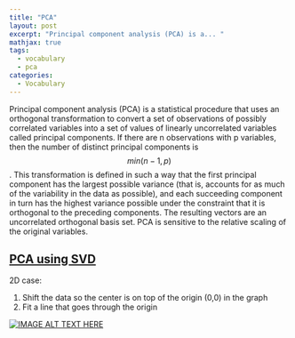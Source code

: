 ```yaml
---
title: "PCA"
layout: post
excerpt: "Principal component analysis (PCA) is a... "
mathjax: true
tags:
  - vocabulary 
  - pca
categories:
  - Vocabulary
---
```



Principal component analysis (PCA) is a statistical procedure that uses an orthogonal transformation to convert a set of observations of possibly correlated variables into a set of values of linearly uncorrelated variables called principal components. If there are n observations with p variables, then the number of distinct principal components is $$min(n-1,p)$$. This transformation is defined in such a way that the first principal component has the largest possible variance (that is, accounts for as much of the variability in the data as possible), and each succeeding component in turn has the highest variance possible under the constraint that it is orthogonal to the preceding components. The resulting vectors are an uncorrelated orthogonal basis set. PCA is sensitive to the relative scaling of the original variables.

## [PCA using SVD](https://youtu.be/FgakZw6K1QQ)

2D case:

1. Shift the data so the center is on top of the origin (0,0) in the graph
2. Fit a line that goes through the origin



[![IMAGE ALT TEXT HERE](https://img.youtube.com/vi/FgakZw6K1QQ/0.jpg)](https://www.youtube.com/watch?v=FgakZw6K1QQ)
